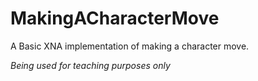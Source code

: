# MakingACharacterMove
A Basic XNA implementation of making a character move.

*Being used for teaching purposes only*
